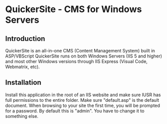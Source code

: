 <h1>QuickerSite - CMS for Windows Servers</h1>

## Introduction

QuickerSite is an all-in-one CMS (Content Management System) built in ASP/VBScript QuickerSite runs on both Windows Servers (IIS 5 and higher) and most other Windows versions through IIS Express (Visual Code, Webmatrix, etc).

## Installation
Install this application in the root of an IIS website and make sure IUSR has full permissions to the entire folder.
Make sure "default.asp" is the default document. 
When browsing to your site the first time, you will be prompted for a password. By default this is "admin". You have to change it to something else. 
